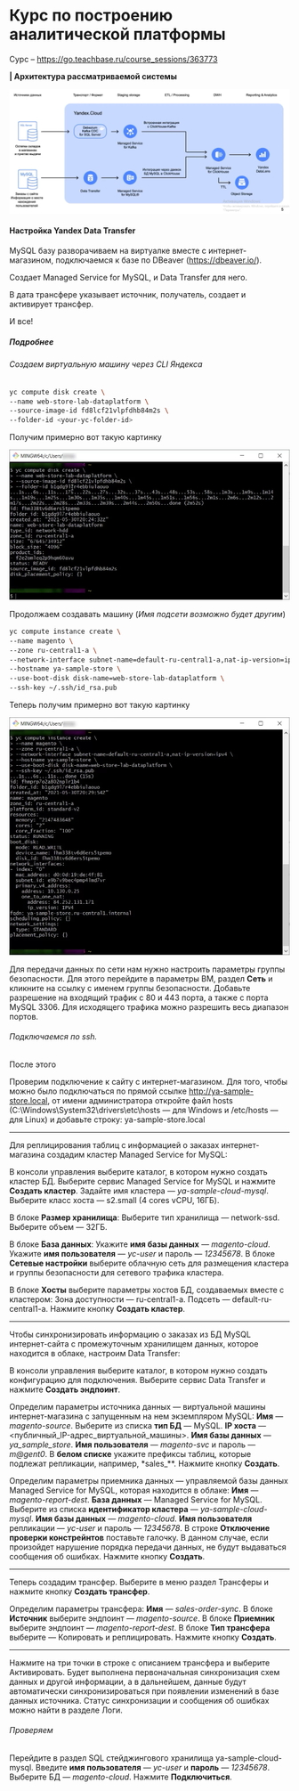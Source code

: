 # Курс по построению аналитической платформы

Сурс – https://go.teachbase.ru/course_sessions/363773

**|	Архитектура рассматриваемой системы**

![Архитектура рассматриваемой системы](./images/arch.png)





#### Настройка Yandex Data Transfer

MySQL базу разворачиваем на виртуалке вместе с интернет-магазином, подключаемся к базе по DBeaver (https://dbeaver.io/).

Создает Managed Service for MySQL, и Data Transfer для него.

В дата трансфере указывает источник, получатель, создает и активирует трансфер.

И все! 



##### Подробнее

###### Создаем виртуальную машину через CLI Яндекса

```bash
yc compute disk create \
--name web-store-lab-dataplatform \
--source-image-id fd8lcf21vlpfdhb84m2s \
--folder-id <your-yc-folder-id>
```

Получим примерно вот такую картинку

![img](./images/1.webp)



Продолжаем создавать машину (*Имя подсети возможно будет другим*)

```bash
yc compute instance create \
--name magento \
--zone ru-central1-a \
--network-interface subnet-name=default-ru-central1-a,nat-ip-version=ipv4 \
--hostname ya-sample-store \
--use-boot-disk disk-name=web-store-lab-dataplatform \
--ssh-key ~/.ssh/id_rsa.pub
```



Теперь получим примерно вот такую картинку

![img](./images/2.webp)



Для передачи данных по сети нам нужно настроить параметры группы безопасности. Для этого перейдите в параметры ВМ, раздел **Сеть** и кликните на ссылку с именем группы безопасности. Добавьте разрешение на входящий трафик с 80 и 443 порта, а также с порта MySQL 3306. Для исходящего трафика можно разрешить весь диапазон портов.



###### Подключаемся по ssh.

После этого

Проверим подключение к сайту с интернет-магазином.
Для того, чтобы можно было подключаться по прямой ссылке http://ya-sample-store.local, от имени администратора откройте файл hosts (C:\Windows\System32\drivers\etc\hosts — для Windows и /etc/hosts — для Linux) и добавьте строку:
<ip-address-vm> ya-sample-store.local

---

Для реплицирования таблиц с информацией о заказах интернет-магазина создадим кластер Managed Service for MySQL:

В консоли управления выберите каталог, в котором нужно создать кластер БД.
Выберите сервис Managed Service for MySQL и нажмите **Создать кластер**.
Задайте имя кластера — *ya-sample-cloud-mysql*.
Выберите класс хоста — s2.small (4 cores vCPU, 16ГБ).

В блоке **Размер хранилища**:
Выберите тип хранилища — network-ssd.
Выберите объем — 32ГБ.

В блоке **База данных**:
Укажите **имя базы данных** — *magento-cloud*.
Укажите **имя пользователя** — *yc-user* и пароль — *12345678*.
В блоке **Сетевые настройки** выберите облачную сеть для размещения кластера и группы безопасности для сетевого трафика кластера.

В блоке **Хосты** выберите параметры хостов БД, создаваемых вместе с кластером:
Зона доступности — ru-central1-a.
Подсеть — default-ru-central1-a.
Нажмите кнопку **Создать кластер**.

---

Чтобы синхронизировать информацию о заказах из БД MySQL интернет-сайта с промежуточным хранилищем данных, которое находится в облаке, настроим Data Transfer:

В консоли управления выберите каталог, в котором нужно создать конфигурацию для подключения.
Выберите сервис Data Transfer и нажмите **Создать эндпоинт**.

Определим параметры источника данных — виртуальной машины интернет-магазина с запущенным на нем экземпляром MySQL:
**Имя** — *magento-source*.
Выберите из списка **тип БД** — MySQL.
**IP хоста** — <публичный_IP-адрес_виртуальной_машины>.
**Имя базы данных** — *ya_sample_store*.
**Имя пользователя** — *magento-svc* и пароль — *m@gent0*.
В **белом списке** укажите префиксы таблиц, которые подлежат репликации, например, *sales_**.
Нажмите кнопку **Создать**.

Определим параметры приемника данных — управляемой базы данных Managed Service for MySQL, которая находится в облаке:
**Имя** — *magento-report-dest*.
**База данных** — Managed Service for MySQL.
Выберите из списка **идентификатор кластера** — *ya-sample-cloud-mysql*.
**Имя базы данных** — *magento-cloud*.
**Имя пользователя** репликации — *yc-user* и пароль — *12345678*.
В строке **Отключение проверки констрейнтов** поставьте галочку.
В данном случае, если произойдет нарушение порядка передачи данных, не будут выдаваться сообщения об ошибках.
Нажмите кнопку **Создать**.

---

Теперь создадим трансфер. Выберите в меню раздел Трансферы и нажмите кнопку **Создать трансфер**.

Определим параметры трансфера:
**Имя** — *sales-order-sync*.
В блоке **Источник** выберите эндпоинт — *magento-source*.
В блоке **Приемник** выберите эндпоинт — *magento-report-dest*.
В блоке **Тип трансфера** выберите — Копировать и реплицировать.
Нажмите кнопку **Создать**.

---

Нажмите на три точки в строке с описанием трансфера и выберите Активировать.
Будет выполнена первоначальная синхронизация схем данных и другой информации, а в дальнейшем, данные будут автоматически синхронизироваться при появлении изменений в базе данных источника. Статус синхронизации и сообщения об ошибках можно найти в разделе Логи.



###### Проверяем

Перейдите в раздел SQL стейджингового хранилища ya-sample-cloud-mysql.
Введите **имя пользователя** — *yc-user* и **пароль** — *12345678*.
Выберите БД — *magento-cloud*.
Нажмите **Подключиться**.






